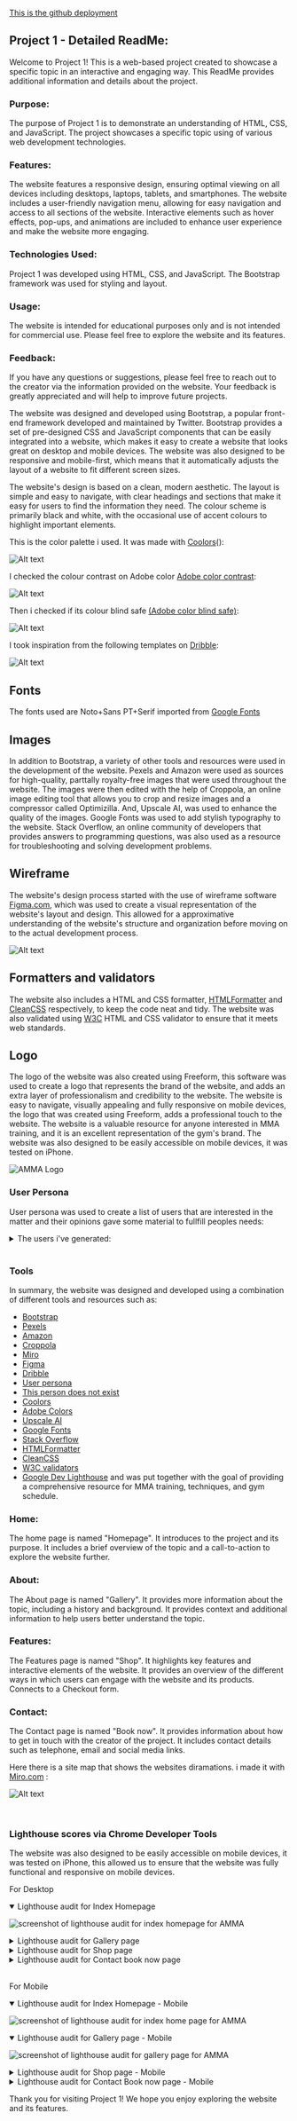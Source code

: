 <a href="https://alessiomigotti.github.io/Project-1/">This is the github deployment</a>

## **Project 1 - Detailed ReadMe:**
Welcome to Project 1! This is a web-based project created to showcase a specific topic in an interactive and engaging way. This ReadMe provides additional information and details about the project.

### **Purpose:**
The purpose of Project 1 is to demonstrate an understanding of HTML, CSS, and JavaScript.
The project showcases a specific topic using of various web development technologies.

### **Features:**
The website features a responsive design, ensuring optimal viewing on all devices including desktops, laptops, tablets, and smartphones.
The website includes a user-friendly navigation menu, allowing for easy navigation and access to all sections of the website.
Interactive elements such as hover effects, pop-ups, and animations are included to enhance user experience and make the website more engaging.

### **Technologies Used:**
Project 1 was developed using HTML, CSS, and JavaScript.
The Bootstrap framework was used for styling and layout.

### **Usage:**
The website is intended for educational purposes only and is not intended for commercial use.
Please feel free to explore the website and its features.

### **Feedback:**
If you have any questions or suggestions, please feel free to reach out to the creator via the information provided on the website.
Your feedback is greatly appreciated and will help to improve future projects.


The website was designed and developed using Bootstrap, a popular front-end framework developed and maintained by Twitter. 
Bootstrap provides a set of pre-designed CSS and JavaScript components that can be easily integrated into a website,
 which makes it easy to create a website that looks great on desktop and mobile devices. The website was also designed
  to be responsive and mobile-first, which means that it automatically adjusts the layout of a website to fit different screen sizes.

The website's design is based on a clean, modern aesthetic. The layout is simple and easy to navigate, with clear headings and
 sections that make it easy for users to find the information they need. The colour scheme is primarily black and white, with
  the occasional use of accent colours to highlight important elements.

  
  This is the color palette i used. It was made with <a href="https://coolors.co/">Coolors</a>():

  ![Alt text](/assets/images/colorpalette.png)

  
  I checked the colour contrast on Adobe color <a href="https://color.adobe.com/create/color-contrast-analyzerhttps:/">Adobe color contrast</a>:

  ![Alt text](/assets/images/contrast.png)

  
  Then i checked if its colour blind safe <a href="https://color.adobe.com/create/color-wheel">(Adobe color blind safe)</a>:

  ![Alt text](/assets/images/blindsafe.png) 

   
   I took inspiration from the following templates on <a href="https://dribbble.com/bossam/collections/6249676-mma">Dribble</a>: 

   ![Alt text](/assets/images/Examples.png)

## **Fonts**
The fonts used are Noto+Sans PT+Serif imported from <a href="https://fonts.google.com/">Google Fonts</a>

## **Images**
In addition to Bootstrap, a variety of other tools and resources were used in the development of the website. Pexels and Amazon were used as sources for high-quality, parttally royalty-free images that were used throughout the website. The images were then
  edited with the help of Croppola, an online image editing tool that allows you to crop and resize images and a compressor called Optimizilla.
   And, Upscale AI, was used to enhance the quality of the images. Google Fonts was used to add stylish typography to the website. Stack Overflow, 
  an online community of developers that provides answers to programming questions, was also used as a resource for troubleshooting 
  and solving development problems.

## **Wireframe**
The website's design process started with the use of wireframe software  <a href="https://www.figma.com/ui-design-tool/">Figma.com</a>, which was used to create a visual representation of 
the website's layout and design. This allowed for a approximative understanding of the website's structure and organization before moving on to the actual development process.

![Alt text](/assets/images/Screenshot%20(5).jpg)  


## **Formatters and validators**
The website also includes a HTML and CSS formatter, <a href="https://htmlformatter.com/">HTMLFormatter</a> and <a href="https://www.cleancss.com/">CleanCSS</a> respectively, to keep the code neat and tidy. 
The website was also validated using <a href="https://validator.w3.org/">W3C</a> HTML and CSS validator to ensure that it meets web standards.

## **Logo**
The logo of the website was also created using Freeform, this software was used to create a logo that represents the brand of 
the website, and adds an extra layer of professionalism and credibility to the website.
The website is easy to navigate, visually appealing and fully responsive on mobile devices, the logo that was created using 
Freeform, adds a professional touch to the website. The website is a valuable resource for anyone interested in MMA training, 
and it is an excellent representation of the gym's brand.
The website was also designed to be easily accessible on mobile devices, it was tested on iPhone.

![AMMA Logo](/assets/images/logo.jpg)

### **User Persona**
User persona was used to create a list of users that are interested in the matter and their opinions gave some material to fullfill peoples needs:


  

<details>
 <summary>The users i've generated:</summary>

![User persona 0 card to enrich the AMMA website](/assets/images/user-persona.png)
  

![User persona 1 card to enrich the AMMA website](/assets/images/user-persona%20(1).png)

 
![User persona 2 card to enrich the AMMA website](/assets/images/user-persona%20(2).png)


![User persona 3 card to enrich the AMMA website](/assets/images/user-persona%20(3).png)


![User persona 4 card to enrich the AMMA website](/assets/images/user-persona%20(4).png)


![User persona 5 card to enrich the AMMA website](/assets/images/user-persona%20(5).png)


![User persona 6 card to enrich the AMMA website](/assets/images/user-persona%20(6).png)


![User persona 7 card to enrich the AMMA website](/assets/images/user-persona%20(7).png)


![User persona 8 card to enrich the AMMA website](/assets/images/user-persona%20(8).png)


![User persona 9 card to enrich the AMMA website](/assets/images/user-persona%20(9).png)


![User persona 10 card to enrich the AMMA website](/assets/images/user-persona%20(10).png)


![User persona 11 card to enrich the AMMA website](/assets/images/user-persona%20(11).png)


</details>  


<br>

### **Tools**

In summary, the website was designed and developed using a combination of different tools and resources such as: 
- <a href="https://www.pexels.com/">Bootstrap</a>
- <a href="https://www.pexels.com/">Pexels</a>
- <a href="https://www.amazon.co.uk/">Amazon</a>
- <a href="https://croppola.com/">Croppola</a>
- <a href="https://miro.com/">Miro</a>
- <a href="https://www.figma.com/ui-design-tool/">Figma</a>
- <a href="https://dribbble.com/bossam/collections/6249676-mma">Dribble</a>
- <a href="https://userpersona.dev/">User persona</a>
- <a href="https://thispersondoesnotexist.com/">This person does not exist</a>
- <a href="https://coolors.co/">Coolors</a>
- <a href="https://color.adobe.com/create/color-wheel">Adobe Colors</a>
- <a href="https://www.upscale.media/">Upscale AI</a>
- <a href="https://fonts.google.com/">Google Fonts</a>
- <a href="https://stackoverflow.com/">Stack Overflow</a>
- <a href="https://htmlformatter.com/">HTMLFormatter</a>
- <a href="https://www.cleancss.com/">CleanCSS</a>
- <a href="https://validator.w3.org/">W3C validators</a>
- <a href="https://developer.chrome.com/docs/lighthouse/overview/">Google Dev Lighthouse</a>
and was put together with the goal of providing a comprehensive resource for MMA training, techniques, and gym schedule.






### **Home:**
The home page is named "Homepage".
It introduces to the project and its purpose.
It includes a brief overview of the topic and a call-to-action to explore the website further.

### **About:**
The About page is named "Gallery".
It provides more information about the topic, including a history and background.
It provides context and additional information to help users better understand the topic.

### **Features:**
The Features page is named "Shop".
It highlights key features and interactive elements of the website.
It provides an overview of the different ways in which users can engage with the website and its products.
Connects to a Checkout form.

### **Contact:**
The Contact page is named "Book now".
It provides information about how to get in touch with the creator of the project.
It includes contact details such as telephone, email and social media links.

Here there is a site map that shows the websites diramations. i made it with  <a href="https://miro.com/">Miro.com</a> :

![Alt text](/assets/images/Siremap.png)

<br>  




### **Lighthouse scores via Chrome Developer Tools**   
  The website was also designed to be easily accessible on mobile devices, it was tested on iPhone,
 this allowed us to ensure that the website was fully functional and responsive on mobile devices.

For Desktop   
<details open>
<summary>Lighthouse audit for Index Homepage</summary>  

![screenshot of lighthouse audit for index homepage for AMMA](/assets/images/)
</details> 
<details >
<summary>Lighthouse audit for Gallery page</summary>  

![screenshot of lighthouse audit for gallery page for AMMA](/assets/images/)
</details>
<details >
<summary>Lighthouse audit for Shop page</summary>  

![screenshot of lighthouse audit for shop page for AMMA](/assets/images/)
</details>  
<details >
<summary>Lighthouse audit for Contact book now page</summary>  

![screenshot of lighthouse audit for contact book now page for AMMA](/assets/images/)
</details>     

<br>
  
For Mobile   
<details open>
<summary>Lighthouse audit for Index Homepage - Mobile</summary>  

![screenshot of lighthouse audit for index home page for AMMA](/assets/images/)
</details> 
<details open>
<summary>Lighthouse audit for Gallery page - Mobile</summary>  

![screenshot of lighthouse audit for gallery page for AMMA](/assets/images/)
</details>
<details >
<summary>Lighthouse audit for Shop page - Mobile</summary>  

![screenshot of lighthouse audit for shop page for AMMA](/assets/images/)
</details>
<details >
<summary>Lighthouse audit for Contact Book now page - Mobile</summary>  

![screenshot of lighthouse audit for contact book now page for AMMA](/assets/images/)
</details>      

Thank you for visiting Project 1! We hope you enjoy exploring the website and its features.